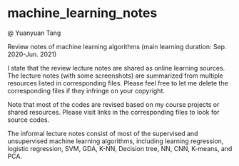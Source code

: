 # machine_learning_notes  

@ Yuanyuan Tang 

Review notes of machine learning algorithms (main learning duration: Sep. 2020-Jun. 2021)

I state that the review lecture notes are shared as online learning sources.
The lecture notes (with some screenshots) are summarized from multiple resources listed in corresponding files. 
Please feel free to let me delete the corresponding files if they infringe on your copyright.

Note that most of the codes are revised based on my course projects or shared resources. Please visit links in the corresponding files to look for source codes.


The informal lecture notes consist of most of the supervised and unsupervised machine learning algorithms, including learning regression, logistic regression, 
SVM, GDA, K-NN, Decision tree, NN, CNN, K-means, and PCA.
